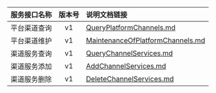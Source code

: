   
| 服务接口名称 | 版本号 | 说明文档链接 |  
| :----------------- | :-----: | :---------------- |  
| 平台渠道查询 | v1 | [QueryPlatformChannels.md](https://gitee.com/leslieleslie/gitMd/blob/master/EpeisPlat/PlatChannelServer/QueryPlatformChannels.md) |  
| 平台渠道维护 | v1 | [MaintenanceOfPlatformChannels.md](https://gitee.com/leslieleslie/gitMd/blob/master/EpeisPlat/PlatChannelServer/MaintenanceOfPlatformChannels.md) |  
| 渠道服务查询 | v1 | [QueryChannelServices.md](https://gitee.com/leslieleslie/gitMd/blob/master/EpeisPlat/PlatChannelServer/QueryChannelServices.md) |  
| 渠道服务添加 | v1 | [AddChannelServices.md](https://gitee.com/leslieleslie/gitMd/blob/master/EpeisPlat/PlatChannelServer/AddChannelServices.md) |  
| 渠道服务删除 | v1 | [DeleteChannelServices.md](https://gitee.com/leslieleslie/gitMd/blob/master/EpeisPlat/PlatChannelServer/DeleteChannelServices.md) |  
  
